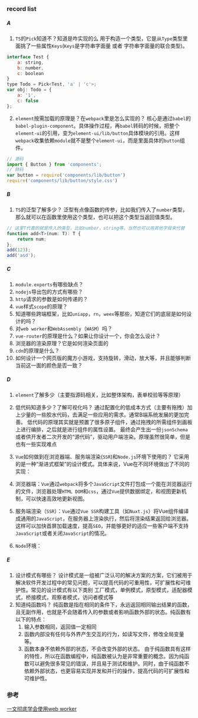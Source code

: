 ### record list
##### **A**
1. `TS`的`Pick`知道不？知道是咋实现的么
用于构造一个类型，它是从`Type`类型里面挑了一些属性`Keys`(`Keys`是字符串字面量 或者 字符串字面量的联合类型)。
```js
interface Test {
    a: string,
    b: number,
    c: boolean
}
type Todo = Pick<Test, 'a' | 'c'>;
var obj: Todo = {
    a: '1',
    c: false
};
```

2. `element`按需加载的原理是？在`webpack`里是怎么实现的？
核心是通过`babel`的`babel-plugin-component`。具体操作过程，再`babel`转码的时候，把整个`element-ui`的引用，变为`element-ui/lib/button`具体模块的引用。这样`webpack`收集依赖`module`就不是整个`element-ui`，而是里面具体的`button`组件。

```js
// 源码
import { Button } from 'components';
// 转码
var button = require('components/lib/button')
require('components/lib/button/style.css')
```

##### **B**
1. `TS`的泛型了解多少？
泛型有点像函数的传参，比如我们传入了`number`类型，那么就可以在函数里使用这个类型，也可以把这个类型当返回值类型。
```js
// 这里T代表的就是传入的类型，比如number，string等。当然也可以用其他字母来代替
function add<T>(num: T): T {
    return num;
};
add(123);
add('asd');
```

##### **C**
1. `module.exports`有哪些缺点？
2. `nodejs`导出包的方式有哪些？
3. `http`请求的参数是如何传递的？
4. `vue`样式`scope`的原理？
5. 知道哪些跨端框架，比如`uniapp`，`rn`，`weex`等那些，知道它们的底层是如何设计的吗？
6. 对`web worker`和`WebAssembly`（`WASM`）吗？
7. `vue-router`的原理是什么？如果让你设计一个，你会怎么设计？
8. 浏览器的渲染原理？它是如何渲染页面的
9. `cdn`的原理是什么？
10. 如何设计一个网页版的魔方小游戏，支持旋转，滑动，放大等，并且能够判断当前这一面的颜色是否一致？

##### **D**
1. `element`了解多少（主要指源码相关，比如整体架构，表单校验等等原理）

2. 低代码知道多少？了解可视化吗？
通过配置化的低成本方式（主要有拖拽）加上少量的一些胶水代码，去满足一些应用的需求。通常B端系统发展的更加完善。
低代码的原理其实就是预置了很多原子组件，通过拖拽的所需组件到画板上进行编排，之后就是进行组件的属性设置。
最终会产生出一份`jsonSchema`或者供开发者二次开发的“源代码”，驱动用户端渲染。原理虽然很简单，但是也有一些实现难点

3. `Vue`如何做到在浏览器端、服务端渲染(`SSR`)和`Node.js`环境下使用的？
它采用的是一种“渐进式框架”的设计模式。具体来说，Vue在不同环境做出了不同的实现：
1. 浏览器端：`Vue`通过`webpack`将多个`JavaScript`文件打包成一个能在浏览器运行的文件，浏览器处理`HTML DOM`和`css`，通过`Vue`提供数据绑定，和视图更新机制，可以快速高效地更新视图。
2. 服务端渲染（`SSR`）：`Vue`通过`Vue SSR`构建工具（如`Nuxt.js`）将Vue组件编译成通用的`JavaScript`，在服务器上渲染执行，然后将渲染结果返回给浏览器。这样可以加快首屏加载速度，提高`SEO`，并能够更好的适应一些客户端不支持`JavaScript`或者关闭`JavaScript`的情况。
3. `Node`环境：

##### **E**
1. 设计模式有哪些？
设计模式是一组被广泛认可的解决方案的方案，它们被用于解决软件开发过程中的常见问题，可以提高代码的可重用性，可扩展性和可维护性。常见的设计模式有以下类别
工厂模式，单例模式，原型模式，适配器模式，桥接模式，观察者模式，访问者模式等
2. 知道纯函数吗？
纯函数是指在相同的条件下，永远返回相同输出结果的函数，且无副作用，也就是不会随着传入的参数或者影响函数外部的状态。纯函数有以下的特点：
   1. 输入参数相同，返回值一定相同
   2. 函数内部没有任何与外界产生交互的行为，如读写文件，修改全局变量等。
   3. 函数本身不依赖外部的状态，不会改变外部的状态。
由于纯函数具有这样的特性，所以在函数编程中，纯函数被认为是非常重要的概念。因为纯函数可以避免很多常见的错误，并且易于测试和维护。同时，由于纯函数不依赖外部状态，也更容易实现并发和并行的操作，提高代码的可扩展性和可维护性。

### 参考
[一文彻底学会使用web worker](https://juejin.cn/post/7139718200177983524)